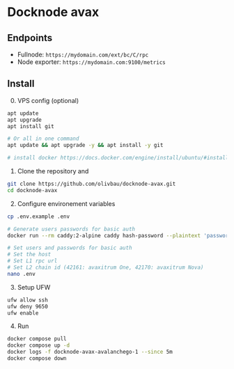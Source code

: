 # Docknode avax

## Endpoints

- Fullnode: `https://mydomain.com/ext/bc/C/rpc`
- Node exporter: `https://mydomain.com:9100/metrics`

## Install

0. VPS config (optional)

```bash
apt update
apt upgrade
apt install git

# Or all in one command
apt update && apt upgrade -y && apt install -y git

# install docker https://docs.docker.com/engine/install/ubuntu/#install-using-the-repository
```

1. Clone the repository and

```bash
git clone https://github.com/olivbau/docknode-avax.git
cd docknode-avax
```

2. Configure environement variables

```bash
cp .env.example .env

# Generate users passwords for basic auth
docker run --rm caddy:2-alpine caddy hash-password --plaintext 'password'

# Set users and passwords for basic auth
# Set the host
# Set L1 rpc url
# Set L2 chain id (42161: avaxitrum One, 42170: avaxitrum Nova)
nano .env
```

3. Setup UFW

```bash
ufw allow ssh
ufw deny 9650
ufw enable
```

4. Run

```bash
docker compose pull
docker compose up -d
docker logs -f docknode-avax-avalanchego-1 --since 5m
docker compose down
```
